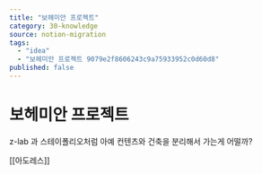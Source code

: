 ```yaml
---
title: "보헤미안 프로젝트"
category: 30-knowledge
source: notion-migration
tags:
  - "idea"
  - "보헤미안 프로젝트 9079e2f8606243c9a75933952c0d60d8"
published: false
---
```


# 보헤미안 프로젝트

z-lab 과 스테이폴리오처럼 아예 컨텐츠와 건축을 분리해서 가는게 어떨까?

[[아도레스]]

